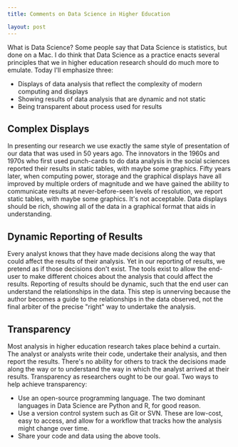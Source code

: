 ```yaml
---
title: Comments on Data Science in Higher Education 

layout: post 
---
```


What is Data Science? Some people say that Data Science is statistics, but done on a Mac. I do think that Data Science as a practice enacts several principles that we in higher education research should do much more to emulate. Today I'll emphasize three:

* Displays of data analysis that reflect the complexity of modern computing and displays
* Showing results of data analysis that are dynamic and not static
* Being transparent about process used for results

Complex Displays
----------------

In presenting our research we use exactly the same style of presentation of our data that was used in 50 years ago. The innovators in the 1960s and 1970s who first used punch-cards to do data analysis in the social sciences reported their results in static tables, with maybe some graphics. Fifty years later, when computing power, storage and the graphical displays have all improved by multiple orders of magnitude and we have gained the ability to communicate results at never-before-seen levels of resolution, we report static tables, with maybe some graphics. It's not acceptable. Data displays should be rich, showing all of the data in a graphical format that aids in understanding.


Dynamic Reporting of Results
----------------
Every analyst knows that they have made decisions along the way that could affect the results of their analysis. Yet in our reporting of results, we pretend as if those decisions don't exist. The tools exist to allow the end-user to make different choices about the analysis that could affect the results. Reporting of results should be dynamic, such that the end user can understand the relationships in the data. This step is unnerving because the author becomes a guide to the relationships in the data observed, not the final arbiter of the precise "right" way to undertake the analysis.

Transparency
------------
Most analysis in higher education research takes place behind a curtain. The analyst or analysts write their code, undertake their analysis, and then report the results. There's no ability for others to track the decisions made along the way or to understand the way in which the analyst arrived at their results. Transparency as researchers ought to be our goal. Two ways to help achieve transparency:

* Use an open-source programming language. The two dominant languages in Data Science are Python and R, for good reason.
* Use a version control system such as Git or SVN. These are low-cost, easy to access, and allow for a workflow that tracks how the analysis might change over time.
* Share your code and data using the above tools.



